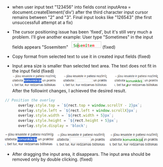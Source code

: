 - when user input text "123456" into fields const inputArea = document.createElement('div') after the third character input cursor remains between "2" and "3". Final input looks like "126543" (the first unsuccessfull attempt at a fix)

- The cursor positioning issue has been 'fixed', but it's still very much a problem. I'll give another example:
User type "Sometimes" in the input fields appears "Sosemitem"
![alt text](sometimes.png) (fixed)

- Copy format from selected text to use it in created input fields (fixed)
- Input area size is smaller than selected text area. The text does not fit in the input field (fixed)
![alt text](input_area_size.png)
After the followint changes, I achieved the desired result.
```javascript
// Position the overlay
      overlay.style.top = `${rect.top + window.scrollY - 2}px`;
      overlay.style.left = `${rect.left + window.scrollX}px`;
      overlay.style.width = `${rect.width + 5}px`;
      overlay.style.height = `${rect.height + 5}px`;
      overlay.style.display = 'block';
```
![alt text](input_area_size_fixed.png)
- After dragging the input area, it disappears. The input area should be removed only by double clicking. (fixed)
